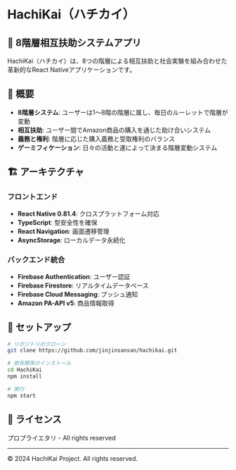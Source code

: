 # HachiKai（ハチカイ）

## 📱 8階層相互扶助システムアプリ

HachiKai（ハチカイ）は、8つの階層による相互扶助と社会実験を組み合わせた革新的なReact Nativeアプリケーションです。

## 🎯 概要

- **8階層システム**: ユーザーは1〜8階の階層に属し、毎日のルーレットで階層が変動
- **相互扶助**: ユーザー間でAmazon商品の購入を通じた助け合いシステム
- **義務と権利**: 階層に応じた購入義務と受取権利のバランス
- **ゲーミフィケーション**: 日々の活動と運によって決まる階層変動システム

## 🏗️ アーキテクチャ

### フロントエンド
- **React Native 0.81.4**: クロスプラットフォーム対応
- **TypeScript**: 型安全性を確保
- **React Navigation**: 画面遷移管理
- **AsyncStorage**: ローカルデータ永続化

### バックエンド統合
- **Firebase Authentication**: ユーザー認証
- **Firebase Firestore**: リアルタイムデータベース
- **Firebase Cloud Messaging**: プッシュ通知
- **Amazon PA-API v5**: 商品情報取得

## 🚀 セットアップ

```bash
# リポジトリのクローン
git clone https://github.com/jinjinsansan/hachikai.git

# 依存関係のインストール
cd HachiKai
npm install

# 実行
npm start
```

## 📝 ライセンス

プロプライエタリ - All rights reserved

---

© 2024 HachiKai Project. All rights reserved.